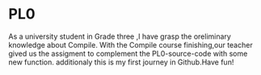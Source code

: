 # PL0
As a university student in Grade three ,I have grasp the oreliminary knowledge about Compile.
With the Compile course finishing,our teacher gived us the assigment to complement the PL0-source-code
with some new function.
additionaly this is my first journey in Github.Have fun!
